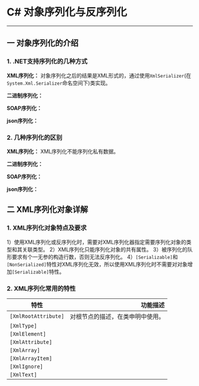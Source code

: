 # C# 对象序列化与反序列化 #

----------
## 一 对象序列化的介绍 ##

### 1. .NET支持序列化的几种方式 ###
**XML序列化：** 对象序列化之后的结果是XML形式的，通过使用`XmlSerializer`(在`System.Xml.Serializer`命名空间下)类实现。

**二进制序列化：**

**SOAP序列化：**

**json序列化：**

### 2. 几种序列化的区别 ###
**XML序列化：** XML序列化不能序列化私有数据。

**二进制序列化：**

**SOAP序列化：**

**json序列化：**


## 二 XML序列化对象详解 ##
### 1. XML序列化对象特点及要求 ###

1）使用XML序列化或反序列化时，需要对XML序列化器指定需要序列化对象的类型和其关联类型。
2）XML序列化只能序列化对象的共有属性。
3）被序列化的队形要求有个一无参的构造行数，否则无法反序列化。
4）`[Serializable]`和`[NonSerialized]`特性对XML序列化无效，所以使用XML序列化时不需要对对象增加`[Serializable]`特性。

### 2. XML序列化常用的特性 ###
|特性|功能描述|
|-----|-----:|
|`[XmlRootAttribute]`| 对根节点的描述，在类申明中使用。
|`[XmlType]` ||
|`[XmlElement]` ||
|`[XmlAttribute]` ||
|`[XmlArray]` ||
|`[XmlArrayItem]`| |
|`[XmlIgnore]`| |
|`[XmlText]`| |



